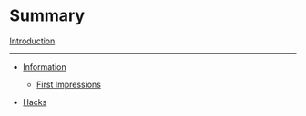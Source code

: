 # Summary

[Introduction](introduction.md)

---


- [Information](info/index.md)
    - [First Impressions](info/first.md)

- [Hacks](hacks/index.md)
